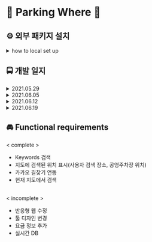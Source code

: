 # 🚧 Parking Where 🚧

## ⚙ 외부 패키지 설치

<details><summary>how to local set up</summary><br>

python 가상 환경(3.8 버전 +)

1. poetry
   ```shell
    $ cd backend
    $ poetry install
   ```


2. npm
   ```shell
    $ cd frontend
    $ npm install
   ```

</details>

## 🚍 개발 일지

<details><summary>2021.05.29</summary><br>
✔ 팀 프로젝트 시작<br>
✔ 개발 사양 및 개발 계획, 기능 정의<br>
✔ 로고, 메인페이지 디자인<br>
<br>

</details>

<details><summary>2021.06.05</summary><br>
✔ 서울 열린데이터 광장<a href="http://data.seoul.go.kr/dataList/OA-13122/S/1/datasetView.do">
   서울시 공영주차장 정보 api</a>를 사용하여 공영주차장 정보 DB 구축<br>
✔ 특정 위치 기준 가까운 거리 도출 기능 추가<br>
✔ react로 메인페이지 구성<br>
<br>

</details>

<details><summary>2021.06.12</summary><br>
✔ 공영주차장 데이터 전처리<br>
✔ 1km 반경 주차장 정보 반환 기능 추가<br>
✔ react, flask 통신 <br>
✔ 카카오 지도 api를 활용하여 검색, 지도 기능 추가<br>
<br>

</details>

<details><summary>2021.06.19</summary><br>
✔ 현재 지도에서 검색하기 기능 추가<br>
✔ AWS 서버 배포<br>
✔ 팀 프로젝트 마감, 발표<br>
<br>

</details>



## 🚘 Functional requirements

< complete >

- Keywords 검색
- 지도에 검색된 위치 표시(사용자 검색 장소, 공영주차장 위치)
- 카카오 길찾기 연동
- 현재 지도에서 검색

<br>
< incomplete >

- 반응형 웹 수정
- 툴 디자인 변경
- 요금 정보 추가
- 실시간 DB
